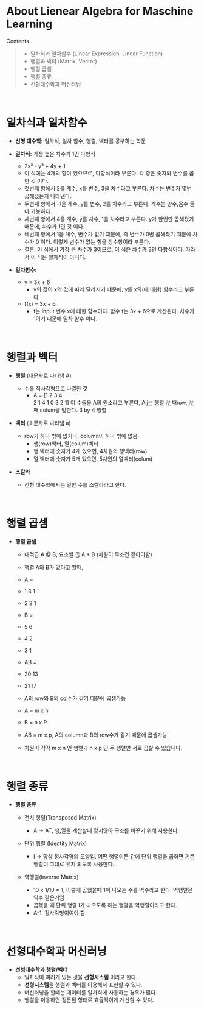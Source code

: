 # About Lienear Algebra for Maschine Learning


Contents
> * 일차식과 일차함수 (Linear Expression, Linear Function)
> * 행렬과 백터 (Matrix, Vector)
> * 행렬 곱셈
> * 행렬 종류
> * 선형대수학과 머신러닝


<br>

# 일차식과 일차함수
* **선형 대수학:** 일차식, 일차 함수, 행렬, 벡터를 공부하는 학문

* **일차식:** 가장 높은 차수가 1인 다항식
    * 2x³ - y² + 4y + 1
    * 이 식에는 4개의 항이 있으므로, 다항식이라 부른다. 각 항은 숫자와 변수를 곱한 것 이다.
    * 첫번째 항에서 2를 계수, x를 변수, 3을 차수라고 부른다. 차수는 변수가 몇번 곱해졌는지 나타낸다.
    * 두번째 항에서 -1을 계수, y를 변수, 2를 차수라고 부른다. 계수는 양수,음수 둘다 가능하다.
    * 세번째 항에서 4를 계수, y를 차수, 1을 차수라고 부른다. y가 한번만 곱해졌기 때문에, 차수가 1인 것 이다.
    * 네번째 항에서 1을 계수, 변수가 없기 떄문에, 즉 변수가 0번 곱해졌기 때문에 차수가 0 이다. 이렇게 변수가 없는 항을 상수항이라 부른다.
    * 결론: 이 식에서 가장 큰 차수가 3이므로, 이 식은 차수가 3인 다항식이다. 따라서 이 식은 일차식이 아니다.

* **일차함수:** 
    * y = 3x + 6
        * y의 값이 x의 값에 따라 달라지기 떄문에, y를 x의(에 대한) 함수라고 부른다.
    * f(x) = 3x + 6
        * f는 input 변수 x에 대한 함수이다. 함수 f는 3x + 6으로 계산된다. 차수가 1이기 때문에 일차 함수 이다.

<br>

# 행렬과 벡터
* **행렬** (대문자로 나타냄 A)
    * 수를 직사각형으로 나열한 것
        * A = [1 2 3 4  
               2 1 4 1
               0 3 2 1] 이 수들을 A의 원소라고 부른다, Aij는 행렬 i번째row, j번째 colum을 말한다. 3 by 4 행렬

* **벡터** (소문자로 나타냄 a)
    * row가 하나 밖에 없거나, column이 하나 밖에 없음.
        * 행(row)백터, 열(colum)벡터
        * 행 벡터에 숫자가 4개 있으면, 4차원의 행백터(row)
        * 열 벡터에 숫자가 5개 있으면, 5차원의 열벡터(colum)

* **스칼라**
    * 선형 대수학에서는 일반 수를 스칼라라고 한다.
        
<br>

# 행렬 곱셈
* **행렬 곱셈**
    * 내적곱 A @ B, 요소별 곱 A * B (차원이 무조건 같아야함)
    * 행렬 A와 B가 있다고 할때, 

    * A =
    * 1 3 1
    * 2 2 1

    * B =
    * 5 6
    * 4 2
    * 3 1

    * AB = 
    * 20 13
    * 21 17

    * A의 row와 B의 col수가 같기 때문에 곱셈가능

    * A = m x n
    * B = n x P
    * AB = m x p, A의 column과 B의 row수가 같기 때문에 곱셈가능.
    * 차원이 각각 m x n 인 행렬과 n x p 인 두 행렬만 서로 곱할 수 있습니다.

<br>

# 행렬 종류
* **행렬 종류**
    * 전치 행렬(Transposed Matrix)
        * A -> AT, 행,열을 계산할때 맞지않아 구조를 바꾸기 위해 사용한다.

    * 단위 행렬 (Identity Matrix)
        * I -> 항상 정사각형의 모양임. 어떤 행렬이든 간에 단위 행렬을 곱하면 기존 행렬이 그대로 유지 되도록 사용한다.

    * 역행렬(Inverse Matrix)
        * 10 x 1/10 = 1, 이렇게 곱했을때 1이 나오는 수를 역수라고 한다. 역행렬은 역수 같은거임
        * 곱했을 때 단위 행렬 I가 나오도록 하는 행렬을 역행렬이라고 한다. 
        * A-1, 정사각형이여야 함

<br>

# 선형대수학과 머신러닝
* **선형대수학과 행렬/벡터**
    * 일차식이 여러개 있는 것을 **선형시스템** 이라고 한다.
    * **선형시스템**을 행렬과 벡터를 이용해서 표현할 수 있다.
    * 머신러닝을 할떄는 데이터를 일차식에 사용하는 경우가 많다.
    * 행렬을 이용하면 정돈된 형태로 효율적이게 계산할 수 있다.
